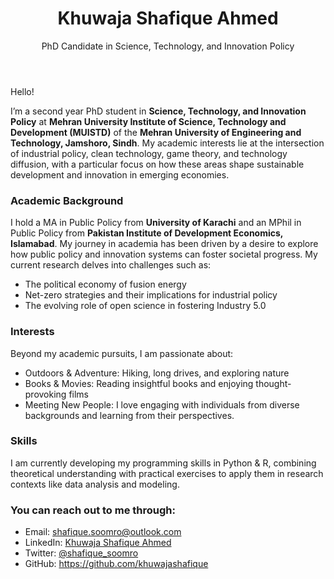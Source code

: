 <header>
    <div class="container">
      <h1>Khuwaja Shafique Ahmed</h1>
      <p>PhD Candidate in Science, Technology, and Innovation Policy</p>
    </div>
  </header>

<p>Hello!</p>

I’m a second year PhD student in **Science, Technology, and Innovation Policy** at **Mehran University Institute of Science, Technology and Development (MUISTD)** of the  **Mehran University of Engineering and Technology, Jamshoro, Sindh**. My academic interests lie at the intersection of industrial policy, clean technology, game theory, and technology diffusion, with a particular focus on how these areas shape sustainable development and innovation in emerging economies.

<h3 id="academic-background">Academic Background</h3>

I hold a MA in Public Policy from **University of Karachi** and an MPhil in Public Policy from **Pakistan Institute of Development Economics, Islamabad**. My journey in academia has been driven by a desire to explore how  public policy and  innovation systems can foster societal progress. My current research delves into challenges such as:
<ul>
<li>The  political economy of fusion energy</li>
<li> Net-zero strategies and their implications for industrial policy</li>
<li>The evolving role of  open science in fostering Industry 5.0</li>
</ul>

<h3 id="interests">Interests</h3>
<p>Beyond my academic pursuits, I am passionate about:</p>
<ul>
<li> Outdoors &amp; Adventure: Hiking, long drives, and exploring nature</li>
<li> Books &amp; Movies: Reading insightful books and enjoying thought-provoking films</li>
<li> Meeting New People: I love engaging with individuals from diverse backgrounds and learning from their perspectives.</li>
</ul>

<h3 id="skills">Skills</h3>
<p>I am currently developing my programming skills in  Python & R, combining theoretical understanding with practical exercises to apply them in research contexts like data analysis and modeling.</p>

<h3 id="you-can-reach-out-to-me-through">You can reach out to me through:</h3>
<ul>

  
<li> Email: <a href="mailto:shafique.soomro@outlook.com">shafique.soomro@outlook.com</a></li>
<li> LinkedIn: <a href="https://www.linkedin.com/in/khuwajashafique/" target="_blank">Khuwaja Shafique Ahmed</a></li>
<li> Twitter: <a href="https://twitter.com/shafique_soomro" target="_blank">@shafique_soomro</a></li>
<li> GitHub: <a href="https://github.com/khuwajashafique" target="_blank">https://github.com/khuwajashafique</a></li>
</ul>



